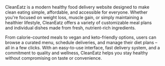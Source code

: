 CleanEatz is a modern healthy food delivery website designed to make clean eating simple, affordable, and accessible for everyone. Whether you're focused on weight loss, muscle gain, or simply maintaining a healthier lifestyle, CleanEatz offers a variety of customizable meal plans and individual dishes made from fresh, nutrient-rich ingredients.

From calorie-counted meals to vegan and keto-friendly options, users can browse a curated menu, schedule deliveries, and manage their diet plans – all in a few clicks. With an easy-to-use interface, fast delivery system, and a commitment to quality and wellness, CleanEatz helps you stay healthy without compromising on taste or convenience.

